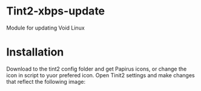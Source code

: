 # Tint2-xbps-update
Module for updating Void Linux
# Installation

Download to the tint2 config folder and get Papirus icons, or change the icon in script to yuor prefered icon.
Open Tinit2 settings and make changes that reflect the following image: 
